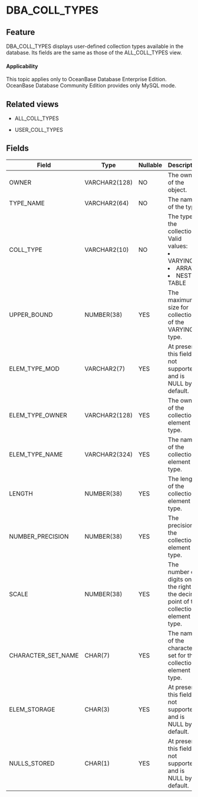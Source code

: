 DBA_COLL_TYPES
===================================

Feature
-----------

DBA_COLL_TYPES displays user-defined collection types available in the database. Its fields are the same as those of the ALL_COLL_TYPES view.

<main id="notice" >
    <h4>Applicability</h4>
    <p>This topic applies only to OceanBase Database Enterprise Edition. OceanBase Database Community Edition provides only MySQL mode. </p>
  </main>

Related views
-------------

* ALL_COLL_TYPES



* USER_COLL_TYPES






Fields
-------------



| **Field**          | **Type**      | **Nullable** | **Description**                                                                         |
|--------------------|---------------|--------------|-----------------------------------------------------------------------------------------|
| OWNER              | VARCHAR2(128) | NO           | The owner of the object.                                                                |
| TYPE_NAME          | VARCHAR2(64)  | NO           | The name of the type.                                                                   |
| COLL_TYPE          | VARCHAR2(10)  | NO           | The type of the collection. Valid values: <li> VARYING   <li> ARRAY   <li> NESTED TABLE |
| UPPER_BOUND        | NUMBER(38)    | YES          | The maximum size for collections of the VARYING type.                                   |
| ELEM_TYPE_MOD      | VARCHAR2(7)   | YES          | At present, this field is not supported and is NULL by default.                         |
| ELEM_TYPE_OWNER    | VARCHAR2(128) | YES          | The owner of the collection element type.                                               |
| ELEM_TYPE_NAME     | VARCHAR2(324) | YES          | The name of the collection element type.                                                |
| LENGTH             | NUMBER(38)    | YES          | The length of the collection element type.                                              |
| NUMBER_PRECISION   | NUMBER(38)    | YES          | The precision of the collection element type.                                           |
| SCALE              | NUMBER(38)    | YES          | The number of digits on the right of the decimal point of the collection element type.  |
| CHARACTER_SET_NAME | CHAR(7)       | YES          | The name of the character set for the collection element type.                          |
| ELEM_STORAGE       | CHAR(3)       | YES          | At present, this field is not supported and is NULL by default.                         |
| NULLS_STORED       | CHAR(1)       | YES          | At present, this field is not supported and is NULL by default.                         |


